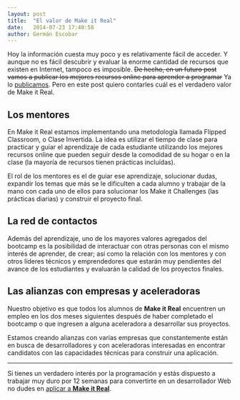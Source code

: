 ```yaml
---
layout: post
title:  "El valor de Make it Real"
date:   2014-07-23 17:40:58
author: Germán Escobar
---
```


Hoy la información cuesta muy poco y es relativamente fácil de acceder. Y aunque no es fácil descubrir y evaluar la enorme cantidad de recursos que existen en Internet, tampoco es imposible. <del>De hecho, en un futuro post vamos a publicar los mejores recursos online para aprender a programar</del> Ya lo [publicamos](http://www.google.com). Pero en este post quiero contarles cuál es el verdadero valor de Make it Real.

## Los mentores

En Make it Real estamos implementando una metodología llamada Flipped Classroom, o Clase Invertida. La idea es utilizar el tiempo de clase para practicar y guiar el aprendizaje de cada estudiante utilizando los mejores recursos online que pueden seguir desde la comodidad de su hogar o en la clase (la mayoría de recursos tienen prácticas incluídas). 

El rol de los mentores es el de guiar ese aprendizaje, solucionar dudas, expandir los temas que más se le dificulten a cada alumno y trabajar de la mano con cada uno de ellos para solucionar los Make it Challenges (las prácticas diarias) y construir el proyecto final.

## La red de contactos

Además del aprendizaje, uno de los mayores valores agregados del bootcamp es la posibilidad de interactuar con otras personas con el mismo interés de aprender, de crear; así como la relación con los mentores y con otros líderes técnicos y emprendedores que estarán muy pendientes del avance de los estudiantes y evaluarán la calidad de los proyectos finales.

## Las alianzas con empresas y aceleradoras

Nuestro objetivo es que todos los alumnos de **Make it Real** encuentren un empleo en los dos meses siguientes después de haber completado el bootcamp o que ingresen a alguna aceleradora a desarrollar sus proyectos. 

Estamos creando alianzas con varias empresas que constantemente están en busca de desarrolladores y con aceleradoras interesadas en encontrar candidatos con las capacidades técnicas para construir una aplicación.

***

Si tienes un verdadero interés por la programación y estás dispuesto a trabajar muy duro por 12 semanas para convertirte en un desarrollador Web no dudes en [aplicar a **Make it Real**](/apply).